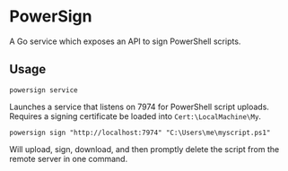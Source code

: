 # PowerSign
A Go service which exposes an API to sign PowerShell scripts.

## Usage

```
powersign service
```
Launches a service that listens on 7974 for PowerShell script uploads. Requires a signing certificate be loaded into `Cert:\LocalMachine\My`. 

```
powersign sign "http://localhost:7974" "C:\Users\me\myscript.ps1"
```
Will upload, sign, download, and then promptly delete the script from the remote server in one command.
